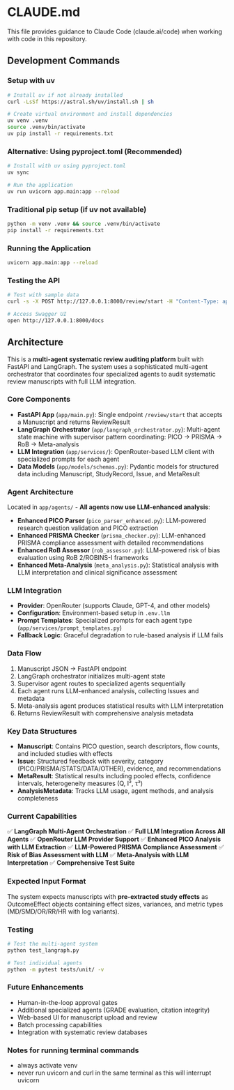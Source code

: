 # CLAUDE.md

This file provides guidance to Claude Code (claude.ai/code) when working with code in this repository.

## Development Commands

### Setup with uv
```bash
# Install uv if not already installed
curl -LsSf https://astral.sh/uv/install.sh | sh

# Create virtual environment and install dependencies
uv venv .venv
source .venv/bin/activate
uv pip install -r requirements.txt
```

### Alternative: Using pyproject.toml (Recommended)
```bash
# Install with uv using pyproject.toml
uv sync

# Run the application
uv run uvicorn app.main:app --reload
```

### Traditional pip setup (if uv not available)
```bash
python -m venv .venv && source .venv/bin/activate
pip install -r requirements.txt
```

### Running the Application
```bash
uvicorn app.main:app --reload
```

### Testing the API
```bash
# Test with sample data
curl -s -X POST http://127.0.0.1:8000/review/start -H "Content-Type: application/json" -d @tests/sample_manuscript.json | jq

# Access Swagger UI
open http://127.0.0.1:8000/docs
```

## Architecture

This is a **multi-agent systematic review auditing platform** built with FastAPI and LangGraph. The system uses a sophisticated multi-agent orchestrator that coordinates four specialized agents to audit systematic review manuscripts with full LLM integration.

### Core Components

- **FastAPI App** (`app/main.py`): Single endpoint `/review/start` that accepts a Manuscript and returns ReviewResult
- **LangGraph Orchestrator** (`app/langraph_orchestrator.py`): Multi-agent state machine with supervisor pattern coordinating: PICO → PRISMA → RoB → Meta-analysis
- **LLM Integration** (`app/services/`): OpenRouter-based LLM client with specialized prompts for each agent
- **Data Models** (`app/models/schemas.py`): Pydantic models for structured data including Manuscript, StudyRecord, Issue, and MetaResult

### Agent Architecture

Located in `app/agents/` - **All agents now use LLM-enhanced analysis**:
- **Enhanced PICO Parser** (`pico_parser_enhanced.py`): LLM-powered research question validation and PICO extraction
- **Enhanced PRISMA Checker** (`prisma_checker.py`): LLM-enhanced PRISMA compliance assessment with detailed recommendations
- **Enhanced RoB Assessor** (`rob_assessor.py`): LLM-powered risk of bias evaluation using RoB 2/ROBINS-I frameworks
- **Enhanced Meta-Analysis** (`meta_analysis.py`): Statistical analysis with LLM interpretation and clinical significance assessment

### LLM Integration

- **Provider**: OpenRouter (supports Claude, GPT-4, and other models)
- **Configuration**: Environment-based setup in `.env.llm`
- **Prompt Templates**: Specialized prompts for each agent type (`app/services/prompt_templates.py`)
- **Fallback Logic**: Graceful degradation to rule-based analysis if LLM fails

### Data Flow

1. Manuscript JSON → FastAPI endpoint
2. LangGraph orchestrator initializes multi-agent state
3. Supervisor agent routes to specialized agents sequentially
4. Each agent runs LLM-enhanced analysis, collecting Issues and metadata
5. Meta-analysis agent produces statistical results with LLM interpretation
6. Returns ReviewResult with comprehensive analysis metadata

### Key Data Structures

- **Manuscript**: Contains PICO question, search descriptors, flow counts, and included studies with effects
- **Issue**: Structured feedback with severity, category (PICO/PRISMA/STATS/DATA/OTHER), evidence, and recommendations
- **MetaResult**: Statistical results including pooled effects, confidence intervals, heterogeneity measures (Q, I², τ²)
- **AnalysisMetadata**: Tracks LLM usage, agent methods, and analysis completeness

### Current Capabilities

✅ **LangGraph Multi-Agent Orchestration**
✅ **Full LLM Integration Across All Agents**
✅ **OpenRouter LLM Provider Support**
✅ **Enhanced PICO Analysis with LLM Extraction**
✅ **LLM-Powered PRISMA Compliance Assessment**
✅ **Risk of Bias Assessment with LLM**
✅ **Meta-Analysis with LLM Interpretation**
✅ **Comprehensive Test Suite**

### Expected Input Format

The system expects manuscripts with **pre-extracted study effects** as OutcomeEffect objects containing effect sizes, variances, and metric types (MD/SMD/OR/RR/HR with log variants).

### Testing

```bash
# Test the multi-agent system
python test_langraph.py

# Test individual agents
python -m pytest tests/unit/ -v
```

### Future Enhancements

- Human-in-the-loop approval gates
- Additional specialized agents (GRADE evaluation, citation integrity)
- Web-based UI for manuscript upload and review
- Batch processing capabilities
- Integration with systematic review databases

### Notes for running terminal commands
- always activate venv
- never run uvicorn and curl in the same terminal as this will interrupt uvicorn